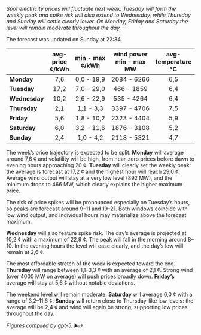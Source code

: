 *Spot electricity prices will fluctuate next week: Tuesday will form the weekly peak and spike risk will also extend to Wednesday, while Thursday and Sunday will settle clearly lower. On Monday, Friday and Saturday the level will remain moderate throughout the day.*

The forecast was updated on Sunday at 22:34.

|  | avg-<br>price<br>¢/kWh | min - max<br>¢/kWh | wind power<br>min - max<br>MW | avg-<br>temperature<br>°C |
|:-------------|:----------------:|:----------------:|:-------------:|:-------------:|
| **Monday** | 7,6 | 0,0 - 19,9 | 2084 - 6266 | 6,5 |
| **Tuesday** | 17,2 | 7,0 - 29,0 | 466 - 1859 | 6,4 |
| **Wednesday** | 10,2 | 2,6 - 22,9 | 535 - 4264 | 6,4 |
| **Thursday** | 2,1 | 1,1 - 3,3 | 3397 - 4706 | 7,5 |
| **Friday** | 5,6 | 1,8 - 10,2 | 2323 - 4404 | 5,9 |
| **Saturday** | 6,0 | 3,2 - 11,6 | 1876 - 3108 | 5,2 |
| **Sunday** | 2,4 | 1,0 - 4,2 | 2118 - 5321 | 4,7 |

The week’s price trajectory is expected to be split. **Monday** will average around 7,6 ¢ and volatility will be high, from near-zero prices before dawn to evening hours approaching 20 ¢. **Tuesday** will clearly set the weekly peak: the average is forecast at 17,2 ¢ and the highest hour will reach 29,0 ¢. Average wind output will stay at a very low level (892 MW), and the minimum drops to 466 MW, which clearly explains the higher maximum price.

The risk of price spikes will be pronounced especially on Tuesday’s hours, so peaks are forecast around 9–11 and 19–21. Both windows coincide with low wind output, and individual hours may materialize above the forecast maximum.

**Wednesday** will also feature spike risk. The day’s average is projected at 10,2 ¢ with a maximum of 22,9 ¢. The peak will fall in the morning around 8–10. In the evening hours the level will ease clearly, and the day’s low will remain at 2,6 ¢.

The most affordable stretch of the week is expected toward the end. **Thursday** will range between 1,1–3,3 ¢ with an average of 2,1 ¢. Strong wind (over 4000 MW on average) will push prices broadly down. **Friday’s** average will stay at 5,6 ¢ without notable deviations.

The weekend level will remain moderate. **Saturday** will average 6,0 ¢ with a range of 3,2–11,6 ¢. **Sunday** will return close to Thursday-like low levels: the average will be 2,4 ¢ and wind will again be strong, supporting low prices throughout the day.

*Figures compiled by gpt-5.* 🌬️⚡
